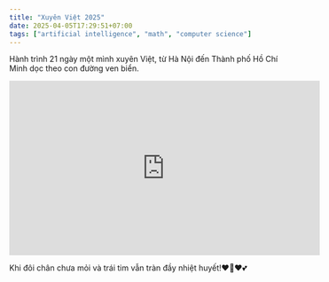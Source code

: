 ```yaml
---
title: "Xuyên Việt 2025"
date: 2025-04-05T17:29:51+07:00
tags: ["artificial intelligence", "math", "computer science"]
---
```


Hành trình 21 ngày một mình xuyên Việt, từ Hà Nội đến Thành phố Hồ Chí Minh dọc theo con đường ven biển.

<iframe width="560" height="315" src="https://www.youtube.com/embed/HjRp0UJY0YI" frameborder="0" allow="accelerometer; autoplay; clipboard-write; encrypted-media; gyroscope; picture-in-picture" allowfullscreen></iframe>

Khi đôi chân chưa mỏi và trái tim vẫn tràn đầy nhiệt huyết!❤️‍🔥❤️💕
